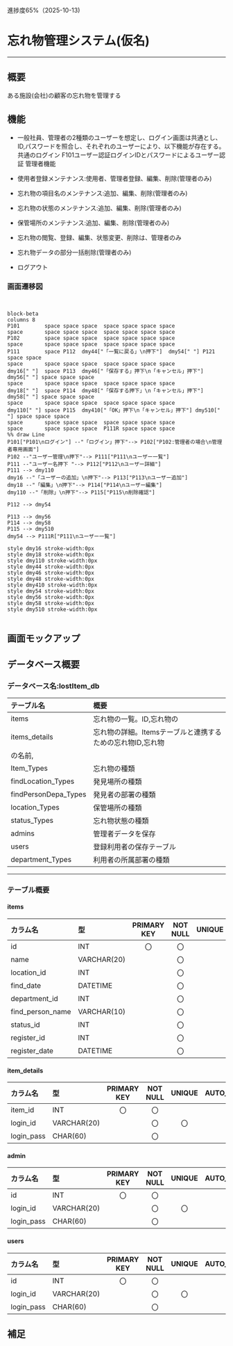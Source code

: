 進捗度65%（2025-10-13)
# 忘れ物管理システム(仮名)
---
## 概要
ある施設(会社)の顧客の忘れ物を管理する
## 機能
- 一般社員、管理者の2種類のユーザーを想定し、ログイン画面は共通とし、ID,パスワードを照合し、それぞれのユーザーにより、以下機能が存在する。<br>
共通のログイン
F101ユーザー認証ログインIDとパスワードによるユーザー認証
管理者機能


- 使用者登録メンテナンス:使用者、管理者登録、編集、削除(管理者のみ)
- 忘れ物の項目名のメンテナンス:追加、編集、削除(管理者のみ)
- 忘れ物の状態のメンテナンス:追加、編集、削除(管理者のみ)
- 保管場所のメンテナンス:追加、編集、削除(管理者のみ)
- 忘れ物の閲覧、登録、編集、状態変更、削除は、管理者のみ
- 忘れ物データの部分一括削除(管理者のみ)
- ログアウト

### 画面遷移図

```mermaid


block-beta
columns 8
P101        space space space  space space space space
space       space space space  space space space space
P102        space space space  space space space space
space       space space space  space space space space
P111        space P112  dmy44["「一覧に戻る」\n押下"]  dmy54[" "] P121 space space
space       space space space  space space space space
dmy16[" "]  space P113  dmy46["「保存する」押下\n「キャンセル」押下"]  dmy56[" "] space space space
space       space space space  space space space space
dmy18[" "]  space P114  dmy48["「保存する押下」\n「キャンセル」押下"]  dmy58[" "] space space space
space       space space space  space space space space
dmy110[" "] space P115  dmy410["「OK」押下\n「キャンセル」押下"] dmy510[" "] space space space
space       space space space  space space space space
space       space space space  P111R space space space
%% draw Line
P101["P101\nログイン"] --"「ログイン」押下"--> P102["P102:管理者の場合\n管理者専用画面"]
P102 --"ユーザー管理\n押下"--> P111["P111\nユーザー一覧"]
P111 --"ユーザー名押下 "--> P112["P112\nユーザー詳細"]
P111 --> dmy110
dmy16 --"「ユーザーの追加」\n押下"--> P113["P113\nユーザー追加"]
dmy18 --"「編集」\n押下"--> P114["P114\nユーザー編集"]
dmy110 --"「削除」\n押下"--> P115["P115\n削除確認"]

P112 --> dmy54

P113 --> dmy56
P114 --> dmy58
P115 --> dmy510
dmy54 --> P111R["P111\nユーザー一覧"]

style dmy16 stroke-width:0px
style dmy18 stroke-width:0px
style dmy110 stroke-width:0px
style dmy44 stroke-width:0px
style dmy46 stroke-width:0px
style dmy48 stroke-width:0px
style dmy410 stroke-width:0px
style dmy54 stroke-width:0px
style dmy56 stroke-width:0px
style dmy58 stroke-width:0px
style dmy510 stroke-width:0px


```



## 画面モックアップ





## データベース概要
### データベース名:lostItem_db
| テーブル名      | 概要                    |
|:---------------------|:------------------------|
| items            | 忘れ物の一覧。ID,忘れ物の         |
| items_details        | 忘れ物の詳細。Itemsテーブルと連携するための忘れ物ID,忘れ物
の名前,         |
| Item_Types       | 忘れ物の種類         |
| findLocation_Types   | 発見場所の種類         |
| findPersonDepa_Types | 発見者の部署の種類 |
| location_Types       | 保管場所の種類           |
| status_Types         | 忘れ物状態の種類 |
| admins              | 管理者データを保存 |
| users                | 登録利用者の保存テーブル |
| department_Types     | 利用者の所属部署の種類 |
***

### テーブル概要
#### items
| カラム名        | 型        | PRIMARY KEY | NOT NULL | UNIQUE | AUTO_INCREMENT | DEFALT |
|:---------------|:----------|:-----------:|:--------:|:------:|:--------------:|:------:|
|id              |INT        |〇           |〇        |        |  〇            |         |
|name            |VARCHAR(20)|             |〇        |        |                |         |
|location_id     |INT        |             |〇        |        |                |         |
|find_date       |DATETIME   |             |〇        |        |                |         |
|department_id   |INT        |             |〇        |        |                |         |
|find_person_name|VARCHAR(10)|             |〇        |        |                |         |
|status_id       |INT        |             |〇        |        |                |         |
|register_id     |INT        |             |〇        |        |                |         |
|register_date   |DATETIME   |             |〇        |        |                |         |

#### item_details
| カラム名  | 型        | PRIMARY KEY | NOT NULL | UNIQUE | AUTO_INCREMENT | DEFALT |
|:---------|:----------|:-----------:|:--------:|:------:|:--------------:|:------:|
|item_id        |INT        |〇           |〇        |        |  〇            |         |
|login_id  |VARCHAR(20)|             |〇        |〇      |                |         |
|login_pass|CHAR(60)   |             |〇        |        |                |         |



#### admin
| カラム名  | 型        | PRIMARY KEY | NOT NULL | UNIQUE | AUTO_INCREMENT | DEFALT |
|:---------|:----------|:-----------:|:--------:|:------:|:--------------:|:------:|
|id        |INT        |〇           |〇        |        |  〇            |         |
|login_id  |VARCHAR(20)|             |〇        |〇      |                |         |
|login_pass|CHAR(60)   |             |〇        |        |                |         |

#### users
| カラム名  | 型        | PRIMARY KEY | NOT NULL | UNIQUE | AUTO_INCREMENT | DEFALT |
|:---------|:----------|:-----------:|:--------:|:------:|:--------------:|:------:|
|id        |INT        |〇           |〇        |        |  〇            |         |
|login_id  |VARCHAR(20)|             |〇        |〇      |                |         |
|login_pass|CHAR(60)   |             |〇        |        |                |         |



## 補足

